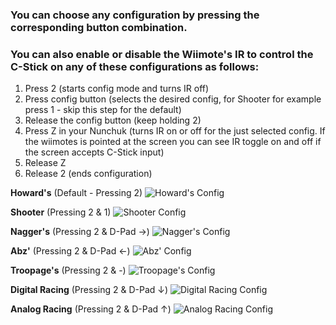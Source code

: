 ### You can choose any configuration by pressing the corresponding button combination.

### You can also enable or disable the Wiimote's IR to control the C-Stick on any of these configurations as follows:

1. Press 2 (starts config mode and turns IR off)
2. Press config button (selects the desired config, for Shooter for example press 1 - skip this step for the default)
3. Release the config button (keep holding 2)
4. Press Z in your Nunchuk (turns IR on or off for the just selected config. If the wiimotes is pointed at the screen you can see IR toggle on and off if the screen accepts C-Stick input)
5. Release Z
6. Release 2 (ends configuration)

**Howard's** (Default - Pressing 2)
![Howard's Config](Wiimote_&_Nunchuk_imgs/Howard%20(Default).webp)

**Shooter** (Pressing 2 & 1)
![Shooter Config](Wiimote_&_Nunchuk_imgs/Shooter%20(2%20&%201).webp)

**Nagger's** (Pressing 2 & D-Pad →)
![Nagger's Config](Wiimote_&_Nunchuk_imgs/Nagger%20(2%20&%20RIGHT).webp)

**Abz'** (Pressing 2 & D-Pad ←)
![Abz' Config](Wiimote_&_Nunchuk_imgs/Abz%20(2%20&%20LEFT).webp)

**Troopage's** (Pressing 2 & -)
![Troopage's Config](Wiimote_&_Nunchuk_imgs/Troopage%20(2%20&%20-).webp)

**Digital Racing** (Pressing 2 & D-Pad ↓)
![Digital Racing Config](Wiimote_&_Nunchuk_imgs/Digital%20Racing%20(2%20&%20DOWN).webp)

**Analog Racing** (Pressing 2 & D-Pad ↑)
![Analog Racing Config](Wiimote_&_Nunchuk_imgs/Analog%20Racing%20(2%20&%20UP).webp)